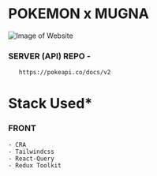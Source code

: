 # POKEMON x MUGNA

![Image of Website](https://i.ibb.co/6tf2dtg/image.png)

### SERVER (API) REPO -

```
   https://pokeapi.co/docs/v2
```

# Stack Used\*

### FRONT

    - CRA
    - Tailwindcss
    - React-Query
    - Redux Toolkit
